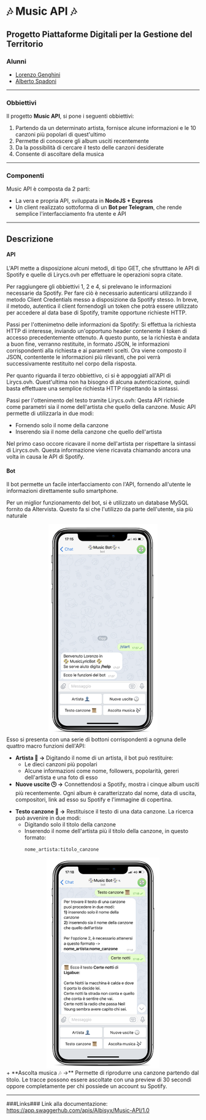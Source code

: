 # 🎶 Music API 🎶 #

## Progetto Piattaforme Digitali per la Gestione del Territorio ##

[logo]: img/screen_bot_benvenuto.png

### Alunni ###
+ [Lorenzo Genghini](https://github.com/Lorenzo1997)
+ [Alberto Spadoni](https://github.com/Albisyx)

---

### Obbiettivi ###
Il progetto **Music API**, si pone i seguenti obbiettivi:
1. Partendo da un determinato artista, fornisce alcune informazioni e le 10 canzoni più popolari di quest'ultimo
2. Permette di conoscere gli album usciti recentemente
3. Da la possibilità di cercare il testo delle canzoni desiderate
4. Consente di ascoltare della musica

---

### Componenti ###
Music API è composta da 2 parti:
+ La vera e propria API, sviluppata in **NodeJS + Express**
+ Un client realizzato sottoforma di un **Bot per Telegram**, che rende semplice l'interfacciamento fra utente e API

---

## Descrizione ##

#### API ####
L'API mette a disposizione alcuni metodi, di tipo GET, che sfrutttano le API di Spotify e quelle di Lirycs.ovh per effettuare le operazioni sopra citate.

Per raggiungere gli obbiettivi 1, 2 e 4, si prelevano le informazioni necessarie da Spotify. Per fare ciò è necessario autenticarsi utilizzando il metodo Client Credentials messo a disposizione da Spotify stesso. In breve, il metodo, autentica il client fornendogli un token che potrà essere utilizzato per accedere al data base di Spotify, tramite opportune richieste HTTP.

Passi per l'ottenimetno delle informazioni da Spotify:
Si effettua la richiesta HTTP di interesse, inviando un'opportuno header contenente il token di accesso precedentemente ottenuto.
A questo punto, se la richiesta è andata a buon fine, verranno restituite, in formato JSON, le informazioni corrispondenti alla richiesta e ai parametri scelti.
Ora viene composto il JSON, contentente le informazioni più rilevanti, che poi verrà successivamente restituito nel corpo della risposta.

Per quanto riguarda il terzo obbiettivo, ci si è appoggiati all'API di Lirycs.ovh. Quest'ultima non ha bisogno di alcuna autenticazione, quindi basta effettuare una semplice richiesta HTTP rispettando la sintassi.

Passi per l'ottenimento del testo tramite Lirycs.ovh:
Qesta API richiede come parametri sia il nome dell'artista che quello della canzone. Music API permette di utilizzarla in due modi:
+ Fornendo solo il nome della canzone
+ Inserendo sia il nome della canzone che quello dell'artista

Nel primo caso occore ricavare il nome dell'artista per rispettare la sintassi di Lirycs.ovh. Questa informazione viene ricavata chiamando ancora una volta in causa le API di Spotify.

#### Bot ####

Il bot permette un facile interfacciamento con l'API, fornendo all'utente le informazioni direttamente sullo smartphone.

Per un miglior funzionamento del bot, si è utilizzato un database MySQL fornito da Altervista. Questo fa si che l'utilizzo da parte dell'utente, sia più naturale
<center>
<img src='img/screen_bot_benvenuto.png' alt="Pagina di benvenuto
" height='550' >
</center>
Esso si presenta con una serie di bottoni corrispondenti a ognuna delle quattro macro funzioni dell'API:

+ **Artista 👤 ->** Digitando il nome di un artista, il bot può restituire:
	* Le dieci canzoni più popolari
	* Alcune informazioni come nome, followers, popolarità, gereri dell'artista e una foto di esso
+ **Nuove uscite 🕒 ->** Connettendosi a Spotify, mostra i cinque album usciti più recentemente. Ogni album è caratterizzato dal nome, data di uscita, compositori, link ad esso su Spotify e l'immagine di copertina.
* **Testo canzone 📜 ->** Restituisce il testo di una data canzone. La ricerca può avvenire in due modi:
	* Digitando solo il titolo della canzone
	* Inserendo il nome dell'artista più il titolo della canzone, in questo formato:
	  ```
	  nome_artista:titolo_canzone
	  ```
<center>	  
<img src='img/screen_bot_testo_canzone.png' alt="Ricerca testo canzone" height='550'>
</center>
+ **Ascolta musica 🎶 ->** Permette di riprodurre una canzone partendo dal titolo. Le tracce possono essere ascoltate con una preview di 30 secondi oppore completamente per chi possiede un account su Spotify.

---

###Links###
Link alla documentazione: https://app.swaggerhub.com/apis/Albisyx/Music-API/1.0